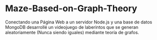 # Maze-Based-on-Graph-Theory
Conectando una Página Web a un servidor Node.js y una base de datos MongoDB desarrollé un videojuego de laberintos que se generan aleatoriamente (Nunca siendo iguales) mediante teoría de grafos.
